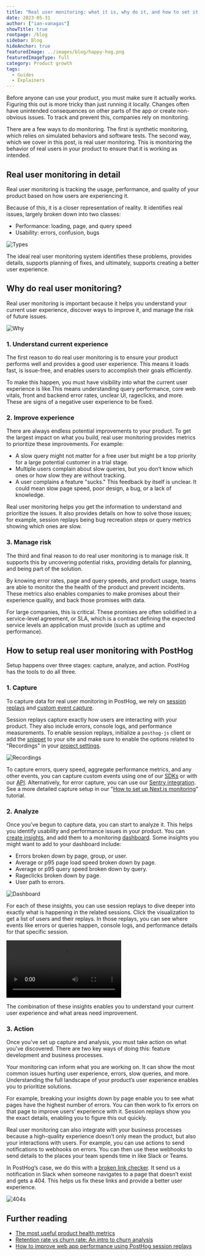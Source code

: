 ```yaml
---
title: "Real user monitoring: what it is, why do it, and how to set it up"
date: 2023-05-31
author: ["ian-vanagas"]
showTitle: true
rootpage: /blog
sidebar: Blog
hideAnchor: true
featuredImage: ../images/blog/happy-hog.png
featuredImageType: full
category: Product growth
tags:
  - Guides
  - Explainers
---
```


Before anyone can use your product, you must make sure it actually works. Figuring this out is more tricky than just running it locally. Changes often have unintended consequences on other parts of the app or create non-obvious issues. To track and prevent this, companies rely on monitoring.

There are a few ways to do monitoring. The first is synthetic monitoring, which relies on  simulated behaviors and software tests. The second way, which we cover in this post, is real user monitoring. This is monitoring the behavior of real users in your product to ensure that it is working as intended. 

## Real user monitoring in detail

Real user monitoring is tracking the usage, performance, and quality of your product based on how users are experiencing it.

Because of this, it is a closer representation of reality. It identifies real issues, largely broken down into two classes:

- Performance: loading, page, and query speed
- Usability: errors, confusion, bugs

![Types](../images/blog/real-user-monitoring/classes.png)

The ideal real user monitoring system identifies these problems, provides details, supports planning of fixes, and ultimately, supports creating a better user experience.

## Why do real user monitoring?

Real user monitoring is important because it helps you understand your current user experience, discover ways to improve it, and manage the risk of future issues.

![Why](../images/blog/real-user-monitoring/why.png)

### 1. Understand current experience

The first reason to do real user monitoring is to ensure your product performs well and provides a good user experience. This means it loads fast, is issue-free, and enables users to accomplish their goals efficiently.

To make this happen, you must have visibility into what the current user experience is like.This means understanding query performance, core web vitals, front and backend error rates, unclear UI, rageclicks, and more. These are signs of a negative user experience to be fixed.

### 2. Improve experience

There are always endless potential improvements to your product. To get the largest impact on what you build, real user monitoring provides metrics to prioritize these improvements. For example:

- A slow query might not matter for a free user but might be a top priority for a large potential customer in a trial stage.
- Multiple users complain about slow queries, but you don’t know which ones or how slow they are without tracking.
- A user complains a feature "sucks." This feedback by itself is unclear. It could mean slow page speed, poor design, a bug, or a lack of knowledge.

Real user monitoring helps you get the information to understand and prioritize the issues. It also provides details on how to solve those issues; for example, session replays being bug recreation steps or query metrics showing which ones are slow.

### 3. Manage risk

The third and final reason to do real user monitoring is to manage risk. It supports this by uncovering potential risks, providing details for planning, and being part of the solution. 

By knowing error rates, page and query speeds, and product usage, teams are able to monitor the the health of the product and prevent incidents. These metrics also enables companies to make promises about their experience quality, and back those promises with data. 

For large companies, this is critical. These promises are often solidified in a service-level agreement, or SLA, which is a contract defining the expected service levels an application must provide (such as uptime and performance).

## How to setup real user monitoring with PostHog

Setup happens over three stages: capture, analyze, and action. PostHog has the tools to do all three.

### 1. Capture

To capture data for real user monitoring in PostHog, we rely on [session replays](/docs/session-replay) and [custom event capture](/docs/getting-started/send-events#2-capture-custom-events). 

Session replays capture exactly how users are interacting with your product. They also include errors, console logs, and performance measurements. To enable session replays, initialize a `posthog-js` client or add the [snippet](/docs/getting-started/install?tab=snippet) to your site and make sure to enable the options related to "Recordings" in your [project settings](https://app.posthog.com/project/settings#recordings).

![Recordings](../images/blog/real-user-monitoring/recordings.png)

To capture errors, query speed, aggregate performance metrics, and any other events, you can capture custom events using one of our [SDKs](/docs/libraries/js) or with our [API](/docs/api/post-only-endpoints). Alternatively, for error capture, you can use our [Sentry integration](/docs/libraries/sentry). See a more detailed capture setup in our "[How to set up Next.js monitoring](/tutorials/nextjs-monitoring)" tutorial.

### 2. Analyze

Once you’ve begun to capture data, you can start to analyze it. This helps you identify usability and performance issues in your product. You can [create insights](/docs/product-analytics/insights#how-to-create-an-insight), and add them to a monitoring [dashboard](/docs/product-analytics/dashboards). Some insights you might want to add to your dashboard include:

- Errors broken down by page, group, or user.
- Average or p95 page load speed broken down by page.
- Average or p95 query speed broken down by query.
- Rageclicks broken down by page.
- User path to errors.

![Dashboard](../images/blog/real-user-monitoring//dashboard.png)

For each of these insights, you can use session replays to dive deeper into exactly what is happening in the related sessions. Click the visualization to get a list of users and their replays. In those replays, you can see where events like errors or queries happen, console logs, and performance details for that specific session. 

![Dive](../images/blog/real-user-monitoring/dive.mp4)

The combination of these insights enables you to understand your current user experience and what areas need improvement.

### 3. Action

Once you’ve set up capture and analysis,  you must take action on what you've discovered. There are two key ways of doing this: feature development and business processes.

Your monitoring can inform what you are working on. It can show the most common issues hurting user experience, errors, slow queries, and more. Understanding the full landscape of your product’s user experience enables you to prioritize solutions.

For example, breaking your insights down by page enable you to see what pages have the highest number of errors. You can then work to fix errors on that page to improve users’ experience with it. Session replays show you the exact details, enabling you to figure this out quickly. 

Real user monitoring can also integrate with your business processes because a high-quality experience doesn’t only mean the product, but also your interactions with users. For example, you can use actions to send notifications to webhooks on errors. You can then use these webhooks to send details to the places your team spends time in like Slack or Teams. 

In PostHog’s case, we do this with a [broken link checker](/tutorials/broken-link-checker). It  send us a notification in Slack when someone navigates to a page that doesn’t exist and gets a 404. This helps us fix these links and provide a better user experience.

![404s](../images/blog/real-user-monitoring/404.png)

## Further reading

- [The most useful product health metrics](/blog/product-health-metrics)
- [Retention rate vs churn rate: An intro to churn analysis](/blog/churn-rate-vs-retention-rate)
- [How to improve web app performance using PostHog session replays](/tutorials/performance-metrics)